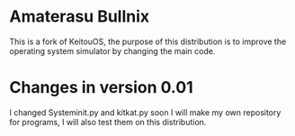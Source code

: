 # Amaterasu Bullnix
This is a fork of KeitouOS, the purpose of this distribution is to improve the operating system simulator by changing the main code.
# Changes in version 0.01
I changed Systeminit.py and kitkat.py soon I will make my own repository for programs, I will also test them on this distribution.
